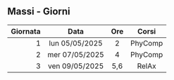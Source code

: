 ## Massi - Giorni

|Giornata| Data | Ore | Corsi |
|--:|:-:|:-:|:-:|
|1|lun 05/05/2025|2|PhyComp|
|2|mer 07/05/2025|4|PhyComp|
|3|ven 09/05/2025|5,6|RelAx|


